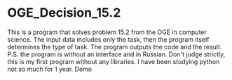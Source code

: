 # OGE_Decision_15.2
This is a program that solves problem 15.2 from the OGE in computer science. The input data includes only the task, then the program itself determines the type of task. The program outputs the code and the result. P.S. the program is without an interface and in Russian. Don't judge strictly, this is my first program without any libraries. I have been studying python not so much for 1 year. Demo
